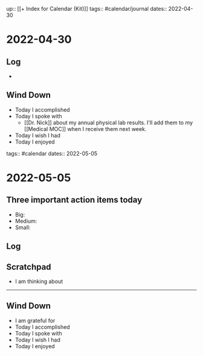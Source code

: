 up:: [[+ Index for Calendar (Kit)]]
tags:: #calendar/journal
dates:: 2022-04-30

# 2022-04-30

## Log
- 

## Wind Down
- Today I accomplished 
- Today I spoke with
	- [[Dr. Nick]] about my annual physical lab results. I'll add them to my [[Medical MOC]] when I receive them next week.
- Today I wish I had 
- Today I enjoyed 

tags:: #calendar
dates:: 2022-05-05

# 2022-05-05
## Three important action items today
- Big:
- Medium:
- Small:

## Log


## Scratchpad
- I am thinking about 


---

## Wind Down
- I am grateful for
- Today I accomplished 
- Today I spoke with 
- Today I wish I had 
- Today I enjoyed 